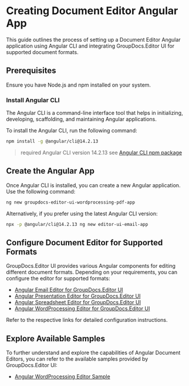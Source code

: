 # Creating Document Editor Angular App

This guide outlines the process of setting up a Document Editor Angular application using Angular CLI and integrating GroupDocs.Editor UI for supported document formats.

## Prerequisites

Ensure you have Node.js and npm installed on your system.

### Install Angular CLI

The Angular CLI is a command-line interface tool that helps in initializing, developing, scaffolding, and maintaining Angular applications.

To install the Angular CLI, run the following command:

```bash
npm install -g @angular/cli@14.2.13
```
> required Angular CLI version 14.2.13 see [Angular CLI npm package](https://www.npmjs.com/package/@angular/cli/v/14.2.13)

## Create the Angular App

Once Angular CLI is installed, you can create a new Angular application. Use the following command:

```bash
ng new groupdocs-editor-ui-wordprocessing-pdf-app
```

Alternatively, if you prefer using the latest Angular CLI version:

```bash
npx -p @angular/cli@14.2.13 ng new editor-ui-email-app
```

## Configure Document Editor for Supported Formats

GroupDocs.Editor UI provides various Angular components for editing different document formats. Depending on your requirements, you can configure the editor for supported formats:

- [Angular Email Editor for GroupDocs.Editor UI](https://github.com/groupdocs-editor/GroupDocs.Editor-for-.NET-UI/wiki/Angular-Email-Editor-for-GroupDocs.Editor-UI)
- [Angular Presentation Editor for GroupDocs.Editor UI](https://github.com/groupdocs-editor/GroupDocs.Editor-for-.NET-UI/wiki/Angular-Presentation-Editor-for-GroupDocs.Editor-UI)
- [Angular Spreadsheet Editor for GroupDocs.Editor UI](https://github.com/groupdocs-editor/GroupDocs.Editor-for-.NET-UI/wiki/Angular-Spreadsheet-Editor-for-GroupDocs.Editor-UI)
- [Angular WordProcessing Editor for GroupDocs.Editor UI](https://github.com/groupdocs-editor/GroupDocs.Editor-for-.NET-UI/wiki/Angular-WordProcessing--Editor-for-GroupDocs.Editor-UI)

Refer to the respective links for detailed configuration instructions.

## Explore Available Samples

To further understand and explore the capabilities of Angular Document Editors, you can refer to the available samples provided by GroupDocs.Editor UI:

- [Angular WordProcessing Editor Sample](https://github.com/groupdocs-editor/GroupDocs.Editor-for-.NET-UI/tree/master/samples/DocumentEditors)
